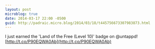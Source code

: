```yaml
---
layout: post
microblog: true
date: 2014-03-17 22:00 -0500
guid: http://padraic.micro.blog/2014/03/18/t445756673307983873.html
---
```

I just earned the 'Land of the Free (Level 10)' badge on @untappd! [http://t.co/P90EQWA0Ab](http://t.co/P90EQWA0Ab)
